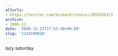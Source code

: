 ```yaml
---
alturls:
- https://twitter.com/bismark/status/1055556323
archive:
- 2008-12
date: '2008-12-13T17:53:48+00:00'
slug: '1229190828'
---
```


lazy saturday.

